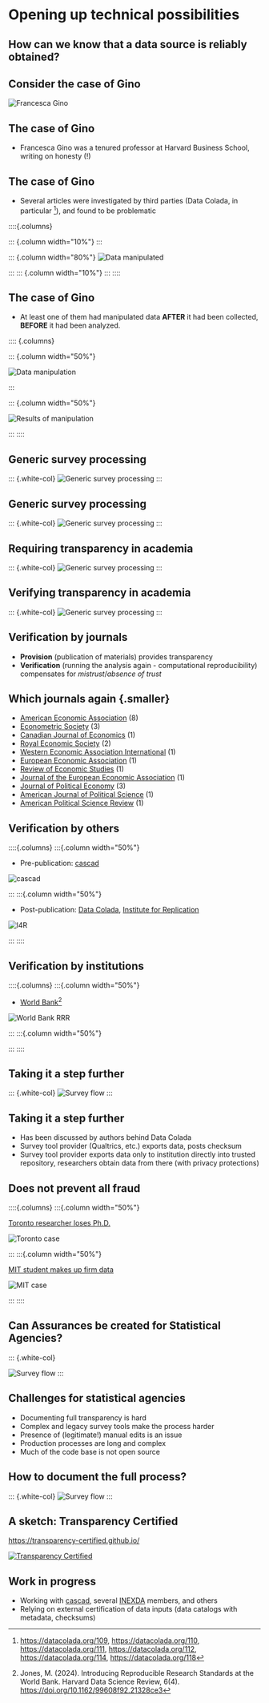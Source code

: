 # Opening up technical possibilities

## How can we know that a data source is reliably obtained?

## Consider the case of Gino

![Francesca Gino](images/gino-nyt.png)

## The case of Gino

- Francesca Gino was a tenured professor at Harvard Business School, writing on honesty (!)

## The case of Gino

- Several articles were investigated by third parties (Data Colada, in particular [^colada1]), and found to be problematic

::::{.columns}  

::: {.column width="10%"}
:::

::: {.column width="80%"}
![Data manipulated](images/gino-data-colada-118.png)

:::
::: {.column width="10%"}
:::
::::

[^colada1]: <https://datacolada.org/109>, <https://datacolada.org/110>, <https://datacolada.org/111>, <https://datacolada.org/112>, <https://datacolada.org/114>, <https://datacolada.org/118>

## The case of Gino

- At least one of them had manipulated data **AFTER** it had been collected, **BEFORE** it had been analyzed.

:::: {.columns}

::: {.column width="50%"}

![Data manipulation](images/gino-Page-517-Annotated-Screenshot-Cropped.png)

:::

::: {.column width="50%"}

![Results of manipulation](images/gino-data-colada-118-1.png)

:::
::::

## Generic survey processing

::: {.white-col}
![Generic survey processing](images/xkcd_data_provenance-0.png)
:::

## Generic survey processing

::: {.white-col}
![Generic survey processing](images/xkcd_data_provenance-1.png)
:::

## Requiring transparency in academia

::: {.white-col}
![Generic survey processing](images/xkcd_data_provenance-2.png)
:::

## Verifying transparency in academia

::: {.white-col}
![Generic survey processing](images/xkcd_data_provenance-3.png)
:::

## Verification by journals

- **Provision** (publication of materials) provides transparency
- **Verification** (running the analysis again - computational reproducibility) compensates for *mistrust*/*absence of trust*

## Which journals again {.smaller}

- [American Economic Association](https://www.aeaweb.org/journals/) (8)
- [Econometric Society](https://www.econometricsociety.org/) (3)
- [Canadian Journal of Economics](https://www.economics.ca/cje-home) (1)
- [Royal Economic Society](https://res.org.uk/journals/) (2)
- [Western Economic Association International](https://weai.org/view/EI-Journal-Policies) (1)
- [European Economic Association](http://www.eeassoc.org/journal) (1)
- [Review of Economic Studies](https://www.restud.com/) (1)
- [Journal of the European Economic Association](https://academic.oup.com/jeea) (1)
- [Journal of Political Economy](https://www.journals.uchicago.edu/journals/jpe/about) (3)
- [American Journal of Political Science](https://onlinelibrary.wiley.com/page/journal/15405907/) (1)
- [American Political Science Review](https://www.cambridge.org/core/journals/american-political-science-review) (1)

## Verification by others

::::{.columns}
:::{.column width="50%"}

- Pre-publication: [cascad](https://www.cascad.tech/)

![cascad](images/cascad.png)

:::
:::{.column width="50%"}

- Post-publication: [Data Colada](https://datacolada.org/), [Institute for Replication](https://i4replication.org/)

![I4R](images/i4r.png)

:::
::::

## Verification by institutions

::::{.columns}
:::{.column width="50%"}

- [World Bank](https://www.worldbank.org/en/research/brief/data-reproducibility-policy)[^jones]

![World Bank RRR](images/worldbank-rrr.png)

[^jones]: Jones, M. (2024). Introducing Reproducible Research Standards at the World Bank. Harvard Data Science Review, 6(4). <https://doi.org/10.1162/99608f92.21328ce3>

:::
:::{.column width="50%"}

:::
::::

## Taking it a step further

::: {.white-col}
![Survey flow](images/xkcd_data_provenance-5.png)
:::

## Taking it a step further

- Has been discussed by authors behind Data Colada
- Survey tool provider (Qualtrics, etc.) exports data, posts checksum
- Survey tool provider exports data only to institution directly into trusted repository, researchers obtain data from there (with privacy protections)

## Does not prevent all fraud

::::{.columns}
:::{.column width="50%"}

[Toronto researcher loses Ph.D.](https://retractionwatch.com/2024/04/26/psychology-researcher-loses-phd-after-allegedly-using-husband-in-study-and-making-up-data/)

![Toronto case](images/toronto-psychology-loses-phd.png)

:::
:::{.column width="50%"}

[MIT student makes up firm data](https://economics.mit.edu/news/assuring-accurate-research-record)

![MIT case](images/mit-ai-paper.png)

:::
::::

## Can Assurances be created for Statistical Agencies?

::: {.white-col}

![Survey flow](images/xkcd_data_provenance-6.png)
:::

## Challenges for statistical agencies

- Documenting full transparency is hard
- Complex and legacy survey tools make the process harder
- Presence of (legitimate!) manual edits is an issue
- Production processes are long and complex
- Much of the code base is not open source

## How to document the full process?

::: {.white-col}
![Survey flow](images/xkcd_data_provenance-7.png)
:::

## A sketch: Transparency Certified

<https://transparency-certified.github.io/>

[![Transparency Certified](images/trace.png)](https://transparency-certified.github.io/)


## Work in progress

- Working with [cascad](https://www.cascad.tech/), several [INEXDA](https://inexda.org) members, and others
- Relying on external certification of data inputs (data catalogs with metadata, checksums)
